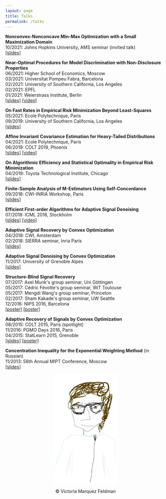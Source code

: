 ```yaml
---
layout: page
title: Talks
permalink: /talks
---
```




__Nonconvex-Nonconcave Min-Max Optimization with a Small Maximization Domain__  
10/2021: Johns Hopkins University, AMS seminar (invited talk)  
[[slides]](assets/slides/slides-small-domain.pdf)  


__Near-Optimal Procedures for Model Discrimination with Non-Disclosure Properties__  
06/2021: Higher School of Economics, Moscow  
03/2021: Universitat Pompeu Fabra, Barcelona  
02/2021: University of Southern California, Los Angeles  
02/2021: EPFL  
01/2021: Weierstrass Institute, Berlin  
[[slides]](assets/slides/slides-Newton-testing.pdf) 
[[video]](https://www.youtube.com/watch?v=s8TyXOuNlj4&ab_channel=DmitriiOstrovskii)  


__On Fast Rates in Empirical Risk Minimization Beyond Least-Squares__  
05/2021: Ecole Polytechnique, Paris  
09/2019: University of Southern California, Los Angeles  
[[slides]](assets/slides/USC-Epstein-seminar-handout.pdf)  


__Affine Invariant Covariance Estimation for Heavy-Tailed Distributions__  
04/2021: Ecole Polytechnique, Paris  
06/2019: COLT 2019, Phoenix  
[[slides]](/assets/slides/colt19-heavy-covariance.pdf) 
[[video]](https://www.youtube.com/watch?v=wNsb29RQK3o)  


__On Algorithmic Efficiency and Statistical Optimality in Empirical Risk Minimization__  
04/2019: Toyota Technological Institute, Chicago  
[[slides]](/assets/slides/TTIC-talk-2019.pdf)


__Finite-Sample Analysis of M-Estimators Using Self-Concordance__  
09/2018: CWI-INRIA Workshop, Paris  
[[slides]](/assets/slides/selfconc-CWI-workshop-slides.pdf)
 
 
 __Efficient First-order Algorithms for Adaptive Signal Denoising__  
07/2018: ICML 2018, Stockholm  
[[slides]](assets/slides/algorec-icml18_back.pdf) 
[[video]](https://www.youtube.com/watch?v=ObTNWzgemOs&t=6360s)
 
 
 __Adaptive Signal Recovery by Convex Optimization__  
04/2018: CWI, Amsterdam  
02/2018: SIERRA seminar, Inria Paris  
[[slides]](assets/slides/ostrovskii-sierra-handout.pdf)
 

__Adaptive Signal Denoising by Convex Optimization__  
11/2017: University of Grenoble Alpes  
[[slides]](assets/slides/ostrovskii-jdd-2017.pdf)
    
  
__Structure-Blind Signal Recovery__         
07/2017: Axel Munk's group seminar, Uni Göttingen  
05/2017: Cédric Févotte's group seminar, IRIT Toulouse  
 05/2017: Mengdi Wang's group seminar, Princeton  
02/2017: Sham Kakade's group seminar, UW Seattle  
12/2016: NIPS 2016, Barcelona  
[[poster]](assets/slides/slides-Goettingen-2017.pdf) 
[[poster]](assets/posters/nips2016-poster.pdf)


__Adaptive Recovery of Signals by Convex Optimization__  
08/2015: COLT 2015, Paris (spotlight)  
11/2016: PGMO Days 2016, Paris  
04/2015: StatLearn 2015, Grenoble  
[[slides]](assets/slides/colt2015-slides.pdf) 
[[poster]](assets/posters/colt2015-poster.pdf) 


__Concentration Inequality for the Exponential Weighting Method__ (in Russian)  
11/2013: 56th Annual MIPT Conference, Moscow  
[[slides]](assets/slides/mipt2014-MSc-slides.pdf)


<p align = "center">
<img src="sketch_vicky.jpg" alt="Sketch by Vicky" width="40%" align="center" hspace="20">  
</p>  
<p align = "center">
&copy; Victoria Marquez Feldman
</p>  
